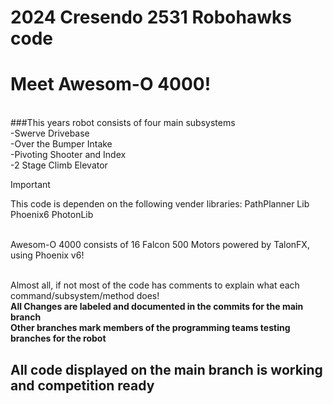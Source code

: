 # 2024 Cresendo 2531 Robohawks code </br>
# Meet Awesom-O 4000! </br>

<br> ###This years robot consists of four main subsystems
<br>    -Swerve Drivebase
<br>    -Over the Bumper Intake
<br>    -Pivoting Shooter and Index
<br>    -2 Stage Climb Elevator
<br>


> [!IMPORTANT]
> This code is dependen on the following vender libraries:
> PathPlanner Lib
> Phoenix6
> PhotonLib
    
<br> Awesom-O 4000 consists of 16 Falcon 500 Motors powered by TalonFX, using Phoenix v6!

<br> Almost all, if not most of the code has comments to explain what each command/subsystem/method does!
<br>**All Changes are labeled and documented in the commits for the main branch**
<br>**Other branches mark members of the programming teams testing branches for the robot**
## All code displayed on the main branch is working and competition ready
